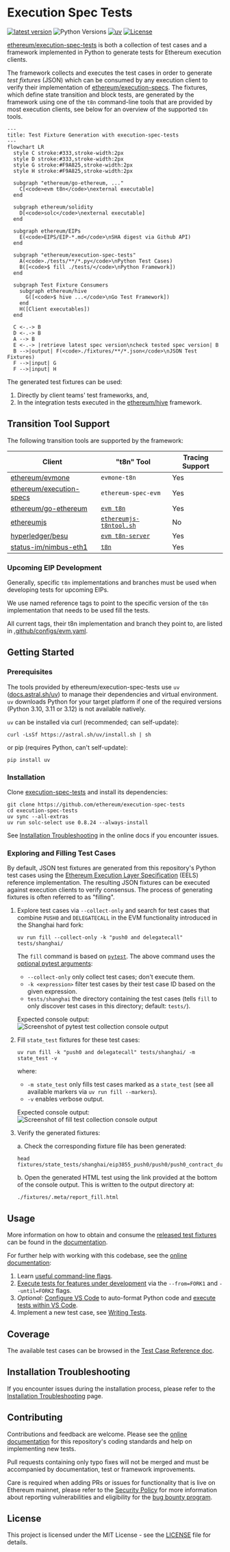 # Execution Spec Tests

[![latest version](https://img.shields.io/github/v/release/ethereum/execution-spec-tests)](https://github.com/ethereum/execution-spec-tests/releases/latest)
![Python Versions](https://img.shields.io/badge/Python-3.10%20%7C%203.11%20%7C%203.12%20%7C%203.13-blue)
[![uv](https://img.shields.io/badge/uv-%3E%3D0.5.22-8e44ad)](https://github.com/astral-sh/uv/releases)
[![License](https://img.shields.io/github/license/ethereum/execution-spec-tests)](https://github.com/ethereum/execution-spec-tests/blob/main/LICENSE)

[ethereum/execution-spec-tests](https://github.com/ethereum/execution-spec-tests) is both a collection of test cases and a framework implemented in Python to generate tests for Ethereum execution clients.

The framework collects and executes the test cases in order to generate _test fixtures_ (JSON) which can be consumed by any execution client to verify their implementation of [ethereum/execution-specs](https://github.com/ethereum/execution-specs). The fixtures, which define state transition and block tests, are generated by the framework using one of the `t8n` command-line tools that are provided by most execution clients, see below for an overview of the supported `t8n` tools.

```mermaid
---
title: Test Fixture Generation with execution-spec-tests
---
flowchart LR
  style C stroke:#333,stroke-width:2px
  style D stroke:#333,stroke-width:2px
  style G stroke:#F9A825,stroke-width:2px
  style H stroke:#F9A825,stroke-width:2px
  
  subgraph "ethereum/go-ethereum, ..."
    C[<code>evm t8n</code>\nexternal executable]
  end

  subgraph ethereum/solidity
    D[<code>solc</code>\nexternal executable]
  end

  subgraph ethereum/EIPs
    E(<code>EIPS/EIP-*.md</code>\nSHA digest via Github API)
  end

  subgraph "ethereum/execution-spec-tests"
    A(<code>./tests/**/*.py</code>\nPython Test Cases)
    B([<code>$ fill ./tests/</code>\nPython Framework])
  end

  subgraph Test Fixture Consumers
    subgraph ethereum/hive
      G([<code>$ hive ...</code>\nGo Test Framework])
    end
    H([Client executables])
  end

  C <-.-> B  
  D <-.-> B
  A --> B
  E <-.-> |retrieve latest spec version\ncheck tested spec version| B
  B -->|output| F(<code>./fixtures/**/*.json</code>\nJSON Test Fixtures)
  F -->|input| G
  F -->|input| H
```

The generated test fixtures can be used:

1. Directly by client teams' test frameworks, and,
2. In the integration tests executed in the [ethereum/hive](https://github.com/ethereum/hive) framework.

## Transition Tool Support

The following transition tools are supported by the framework:

| Client | "t8n" Tool | Tracing Support |
| -------| ---------- | --------------- |
| [ethereum/evmone](https://github.com/ethereum/evmone) | `evmone-t8n` | Yes |
| [ethereum/execution-specs](https://github.com/ethereum/execution-specs) | `ethereum-spec-evm` | Yes |
| [ethereum/go-ethereum](https://github.com/ethereum/go-ethereum) | [`evm t8n`](https://github.com/ethereum/go-ethereum/tree/master/cmd/evm) | Yes |
| [ethereumjs](https://github.com/ethereumjs/ethereumjs-monorepo) | [`ethereumjs-t8ntool.sh`](https://github.com/ethereumjs/ethereumjs-monorepo/tree/master/packages/vm/test/t8n) | No |
| [hyperledger/besu](https://github.com/hyperledger/besu/tree/main/ethereum/evmtool) | [`evm t8n-server`](https://github.com/hyperledger/besu/tree/main/ethereum/evmtool) | Yes |
| [status-im/nimbus-eth1](https://github.com/status-im/nimbus-eth1) | [`t8n`](https://github.com/status-im/nimbus-eth1/blob/master/tools/t8n/readme.md) | Yes |

### Upcoming EIP Development

Generally, specific `t8n` implementations and branches must be used when developing tests for upcoming EIPs.

We use named reference tags to point to the specific version of the `t8n` implementation that needs to be used fill the tests.

All current tags, their t8n implementation and branch they point to, are listed in [.github/configs/evm.yaml](.github/configs/evm.yaml).

## Getting Started

### Prerequisites

The tools provided by ethereum/execution-spec-tests use `uv` ([docs.astral.sh/uv](https://docs.astral.sh/uv/)) to manage their dependencies and virtual environment. `uv` downloads Python for your target platform if one of the required versions (Python 3.10, 3.11 or 3.12) is not available natively.

`uv` can be installed via curl (recommended; can self-update):

```console
curl -LsSf https://astral.sh/uv/install.sh | sh
```

or pip (requires Python, can't self-update):

```console
pip install uv
```

### Installation

Clone [execution-spec-tests](https://github.com/ethereum/execution-spec-tests) and install its dependencies:

```console
git clone https://github.com/ethereum/execution-spec-tests
cd execution-spec-tests
uv sync --all-extras
uv run solc-select use 0.8.24 --always-install
```

See [Installation Troubleshooting](https://ethereum.github.io/execution-spec-tests/main/getting_started/installation_troubleshooting/) in the online docs if you encounter issues.

### Exploring and Filling Test Cases

By default, JSON test fixtures are generated from this repository's Python test cases using the [Ethereum Execution Layer Specification](https://github.com/ethereum/execution-specs) (EELS) reference implementation. The resulting JSON fixtures can be executed against execution clients to verify consensus. The process of generating fixtures is often referred to as "filling".

1. Explore test cases via `--collect-only` and search for test cases that combine `PUSH0` and `DELEGATECALL` in the EVM functionality introduced in the Shanghai hard fork:

    ```console
    uv run fill --collect-only -k "push0 and delegatecall" tests/shanghai/
    ```

    The `fill` command is based on [`pytest`](https://docs.pytest.org/en/stable/). The above command uses the [optional pytest arguments](https://docs.pytest.org/en/stable/how-to/usage.html):

    - `--collect-only` only collect test cases; don't execute them.
    - `-k <expression>` filter test cases by their test case ID based on the given expression.
    - `tests/shanghai` the directory containing the test cases (tells `fill` to only discover test cases in this directory; default: `tests/`).

    Expected console output:
    ![Screenshot of pytest test collection console output](./docs/filling_tests/img/pytest_collect_only.png)

2. Fill `state_test` fixtures for these test cases:

    ```console
    uv run fill -k "push0 and delegatecall" tests/shanghai/ -m state_test -v
    ```

    where:

    - `-m state_test` only fills test cases marked as a `state_test` (see all available markers via `uv run fill --markers`).
    - `-v` enables verbose output.

    Expected console output:
    ![Screenshot of fill test collection console output](./docs/filling_tests/img/pytest_run_example.png)

3. Verify the generated fixtures:

    a. Check the corresponding fixture file has been generated:

    ```console
    head fixtures/state_tests/shanghai/eip3855_push0/push0/push0_contract_during_call_contexts.json
    ```

    b. Open the generated HTML test using the link provided at the bottom of the console output. This is written to the output directory at:

    ```console
    ./fixtures/.meta/report_fill.html
    ```

## Usage

More information on how to obtain and consume the [released test fixtures](https://github.com/ethereum/execution-spec-tests/releases) can be found in the [documentation](https://ethereum.github.io/execution-spec-tests/main/consuming_tests/).

For further help with working with this codebase, see the [online documentation](https://ethereum.github.io/execution-spec-tests/main/):

1. Learn [useful command-line flags](https://ethereum.github.io/execution-spec-tests/main/filling_tests/filling_tests_command_line/).
2. [Execute tests for features under development](https://ethereum.github.io/execution-spec-tests/main/filling_tests/executing_tests_dev_fork/) via the `--from=FORK1` and `--until=FORK2` flags.
3. _Optional:_ [Configure VS Code](https://ethereum.github.io/execution-spec-tests/main/getting_started/setup_vs_code/) to auto-format Python code and [execute tests within VS Code](https://ethereum.github.io/main/filling_tests/filling_tests_vs_code/).
4. Implement a new test case, see [Writing Tests](https://ethereum.github.io/execution-spec-tests/main/writing_tests/).

## Coverage

The available test cases can be browsed in the [Test Case Reference doc](https://ethereum.github.io/execution-spec-tests/main/tests/).

## Installation Troubleshooting

If you encounter issues during the installation process, please refer to the [Installation Troubleshooting](https://ethereum.github.io/execution-spec-tests/main/getting_started/installation_troubleshooting/) page.

## Contributing

Contributions and feedback are welcome. Please see the [online documentation](https://ethereum.github.io/execution-spec-tests/main/writing_tests/) for this repository's coding standards and help on implementing new tests.

Pull requests containing only typo fixes will not be merged and must be accompanied by documentation, test or framework improvements.

Care is required when adding PRs or issues for functionality that is live on Ethereum mainnet, please refer to the [Security Policy](SECURITY.md) for more information about reporting vulnerabilities and eligibility for the [bug bounty program](https://bounty.ethereum.org).

## License

This project is licensed under the MIT License - see the [LICENSE](LICENSE) file for details.
